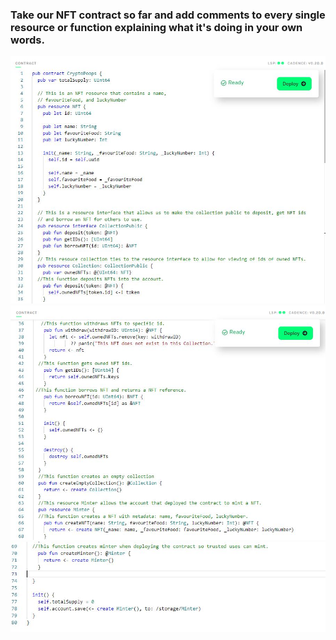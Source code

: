 ### Take our NFT contract so far and add comments to every single resource or function explaining what it's doing in your own words.
![Quest_Chapter_4.d4_contract(1).JPG](https://github.com/aim4skys/quest-submissions/blob/main/images/Quest_Chapter_4.d4_contract(1).JPG)
![Quest_Chapter_4.d4_contract(2).JPG](https://github.com/aim4skys/quest-submissions/blob/main/images/Quest_Chapter_4.d4_contract(2).JPG)
   ![Quest_Chapter_4.d4_contract(3).JPG](https://github.com/aim4skys/quest-submissions/blob/main/images/Quest_Chapter_4.d4_contract(3).JPG)
